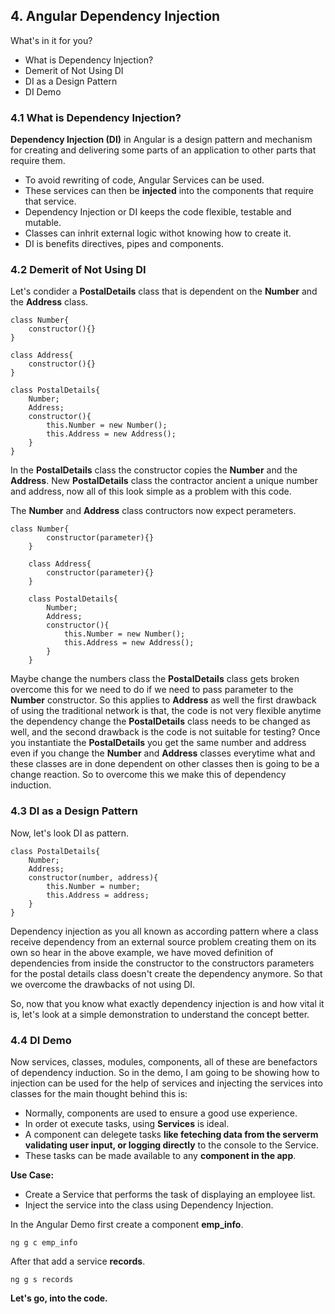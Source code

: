 ## 4. Angular Dependency Injection
What's in it for you?

 - What is Dependency Injection?
 - Demerit of Not Using DI
 - DI as a Design Pattern
 - DI Demo
 
### 4.1 What is Dependency Injection?
**Dependency Injection (DI)**  in Angular is a design pattern and mechanism for creating and delivering some parts of an application to other parts that require them.
 - To avoid rewriting of code, Angular Services can be used.
 - These services can then be **injected** into the components that require that service.
 - Dependency Injection or DI keeps the code flexible, testable and mutable.
 - Classes can inhrit external logic withot knowing how to create it.
 - DI is benefits directives, pipes and components.
 

### 4.2 Demerit of Not Using DI
Let's condider a **PostalDetails** class that is dependent on the **Number** and the **Address** class. 

    class Number{
	    constructor(){}
    }
    
    class Address{
	    constructor(){}
    }
    
    class PostalDetails{
	    Number;
	    Address;
	    constructor(){
		    this.Number = new Number();
		    this.Address = new Address();
	    }
    }

In the **PostalDetails** class the constructor copies the **Number** and the **Address**. New **PostalDetails** class the contractor ancient a unique number and address, now all of this look simple as a problem with this code. 

The **Number** and **Address** class contructors now expect perameters.

    class Number{
    	    constructor(parameter){}
        }
        
        class Address{
    	    constructor(parameter){}
        }
        
        class PostalDetails{
    	    Number;
    	    Address;
    	    constructor(){
    		    this.Number = new Number();
    		    this.Address = new Address();
    	    }
        }

Maybe change the numbers class the **PostalDetails** class gets broken overcome this for we need to do if we need to pass parameter to the **Number** constructor. So this applies to **Address** as well the first drawback of using the traditional network is that, the code is not very flexible anytime the dependency change the **PostalDetails** class needs to be changed as well, and the second drawback is the code is not suitable for testing? 
Once you instantiate the **PostalDetails**  you get the same number and address even if you change the **Number** and **Address** classes everytime what and these classes are in done dependent on other classes then is going to be a change reaction. So to overcome this we make this of dependency induction.

### 4.3  DI as a Design Pattern
Now, let's look DI as pattern. 

    class PostalDetails{
		Number;
	  	Address;
    	constructor(number, address){
	    	this.Number = number;
    		this.Address = address;
    	}
    }

Dependency injection as you all known as according pattern where a class receive dependency from an external source problem creating them on its own so hear in the above example, we have moved definition of dependencies from inside the constructor to the constructors parameters for the postal details class doesn't create the dependency anymore. So that we overcome the drawbacks of not using DI.

So, now that you know what exactly dependency injection is and how vital it is, let's look at a simple demonstration to understand the concept better.

### 4.4 DI Demo 
Now services, classes, modules, components, all of these are benefactors of dependency induction. So in the demo, I am going to be showing how to injection can be used for the help of services and injecting the services into classes for the main thought behind this is:

 - Normally, components are used to ensure  a good use experience.
 - In order ot execute tasks, using **Services** is ideal.
 - A component can delegete tasks **like feteching data from the serverm validating user input, or logging directly** to the console to the Service.
 - These tasks can be made available to any **component in the app**.

**Use Case:**

 - Create a Service that performs the task of displaying an employee list.
 - Inject the service into the class using Dependency Injection.


In the Angular Demo first create a component **emp_info**.

    ng g c emp_info
After that add a service **records**.

    ng g s records

**Let's go, into the code.**
